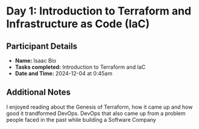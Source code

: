 # Day 1: Introduction to Terraform and Infrastructure as Code (IaC)

## Participant Details
- **Name:** Isaac Bio
- **Tasks completed:** Introduction to Terraform and IaC
- **Date and Time:** 2024-12-04 at 0:45am

## Additional Notes
I enjoyed reading about the Genesis of Terraform, how it came up and how good it trandformed DevOps. DevOps that also came up from a problem people faced in the past while building a Software Company
